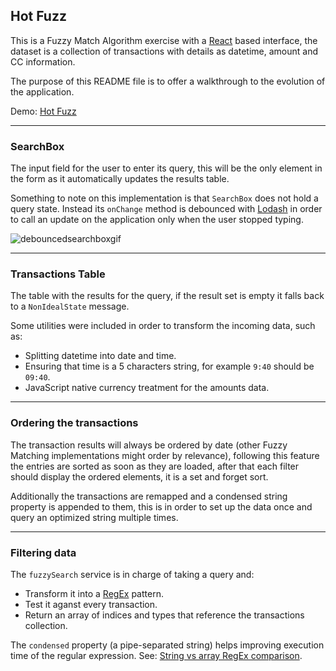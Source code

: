 ## Hot Fuzz

This is a Fuzzy Match Algorithm exercise with a [React](https://reactjs.org/) based interface, the dataset is a collection of transactions with details as datetime, amount and CC information.

The purpose of this README file is to offer a walkthrough to the evolution of the application.

Demo: [Hot Fuzz](https://hugobel.github.io/hot-fuzz/)

---

### SearchBox

The input field for the user to enter its query, this will be the only element in the form as it automatically updates the results table.

Something to note on this implementation is that `SearchBox` does not hold a query state. 
Instead its `onChange` method is debounced with [Lodash](https://lodash.com/) in order to call an update on the application only when the user stopped typing.

![debouncedsearchboxgif]

---

### Transactions Table

The table with the results for the query, if the result set is empty it falls back to a `NonIdealState` message.

Some utilities were included in order to transform the incoming data, such as: 

+ Splitting datetime into date and time.
+ Ensuring that time is a 5 characters string, for example `9:40` should be `09:40`.
+ JavaScript native currency treatment for the amounts data.

---

### Ordering the transactions

The transaction results will always be ordered by date (other Fuzzy Matching implementations might order by relevance), following this feature the entries are sorted as soon as they are loaded, after that each filter should display the ordered elements, it is a set and forget sort.

Additionally the transactions are remapped and a condensed string property is appended to them, this is in order to set up the data once and query an optimized string multiple times.

---

### Filtering data

The `fuzzySearch` service is in charge of taking a query and:

+ Transform it into a [RegEx](http://regex.info/blog/2006-09-15/247) pattern.
+ Test it aganst every transaction.
+ Return an array of indices and types that reference the transactions collection.

The `condensed` property (a pipe-separated string) helps improving execution time of the regular expression. 
See: [String vs array RegEx comparison](https://jsperf.com/str-arr-match).

[debouncedsearchboxgif]: https://s3.amazonaws.com/hugobeldemos/searchbox.gif "Debounced SearchBox"
